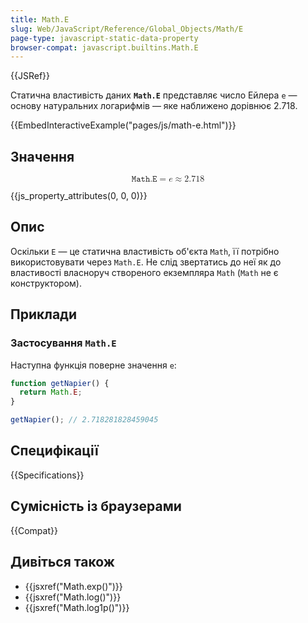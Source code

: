 ```yaml
---
title: Math.E
slug: Web/JavaScript/Reference/Global_Objects/Math/E
page-type: javascript-static-data-property
browser-compat: javascript.builtins.Math.E
---
```


{{JSRef}}

Статична властивість даних **`Math.E`** представляє число Ейлера `e` — основу натуральних логарифмів — яке наближено дорівнює 2.718.

{{EmbedInteractiveExample("pages/js/math-e.html")}}

## Значення

<!-- prettier-ignore-start -->
<math display="block">
  <semantics><mrow><mi>𝙼𝚊𝚝𝚑.𝙴</mi><mo>=</mo><mi>e</mi><mo>≈</mo><mn>2.718</mn></mrow><annotation encoding="TeX">\mathtt{Math.E} = e \approx 2.718</annotation></semantics>
</math>
<!-- prettier-ignore-end -->

{{js_property_attributes(0, 0, 0)}}

## Опис

Оскільки `E` — це статична властивість об'єкта `Math`, її потрібно використовувати через `Math.E`. Не слід звертатись до неї як до властивості власноруч створеного екземпляра `Math` (`Math` не є конструктором).

## Приклади

### Застосування `Math.E`

Наступна функція поверне значення `e`:

```js
function getNapier() {
  return Math.E;
}

getNapier(); // 2.718281828459045
```

## Специфікації

{{Specifications}}

## Сумісність із браузерами

{{Compat}}

## Дивіться також

- {{jsxref("Math.exp()")}}
- {{jsxref("Math.log()")}}
- {{jsxref("Math.log1p()")}}
